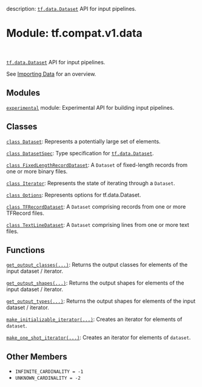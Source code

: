 description: <a href="../../../tf/data/Dataset.md"><code>tf.data.Dataset</code></a> API for input pipelines.

<div itemscope itemtype="http://developers.google.com/ReferenceObject">
<meta itemprop="name" content="tf.compat.v1.data" />
<meta itemprop="path" content="Stable" />
<meta itemprop="property" content="INFINITE_CARDINALITY"/>
<meta itemprop="property" content="UNKNOWN_CARDINALITY"/>
</div>

# Module: tf.compat.v1.data

<!-- Insert buttons and diff -->

<table class="tfo-notebook-buttons tfo-api nocontent" align="left">

</table>



<a href="../../../tf/data/Dataset.md"><code>tf.data.Dataset</code></a> API for input pipelines.


See [Importing Data](https://tensorflow.org/guide/data) for an overview.

## Modules

[`experimental`](../../../tf/compat/v1/data/experimental.md) module: Experimental API for building input pipelines.

## Classes

[`class Dataset`](../../../tf/compat/v1/data/Dataset.md): Represents a potentially large set of elements.

[`class DatasetSpec`](../../../tf/data/DatasetSpec.md): Type specification for <a href="../../../tf/data/Dataset.md"><code>tf.data.Dataset</code></a>.

[`class FixedLengthRecordDataset`](../../../tf/compat/v1/data/FixedLengthRecordDataset.md): A `Dataset` of fixed-length records from one or more binary files.

[`class Iterator`](../../../tf/compat/v1/data/Iterator.md): Represents the state of iterating through a `Dataset`.

[`class Options`](../../../tf/data/Options.md): Represents options for tf.data.Dataset.

[`class TFRecordDataset`](../../../tf/compat/v1/data/TFRecordDataset.md): A `Dataset` comprising records from one or more TFRecord files.

[`class TextLineDataset`](../../../tf/compat/v1/data/TextLineDataset.md): A `Dataset` comprising lines from one or more text files.

## Functions

[`get_output_classes(...)`](../../../tf/compat/v1/data/get_output_classes.md): Returns the output classes for elements of the input dataset / iterator.

[`get_output_shapes(...)`](../../../tf/compat/v1/data/get_output_shapes.md): Returns the output shapes for elements of the input dataset / iterator.

[`get_output_types(...)`](../../../tf/compat/v1/data/get_output_types.md): Returns the output shapes for elements of the input dataset / iterator.

[`make_initializable_iterator(...)`](../../../tf/compat/v1/data/make_initializable_iterator.md): Creates an iterator for elements of `dataset`.

[`make_one_shot_iterator(...)`](../../../tf/compat/v1/data/make_one_shot_iterator.md): Creates an iterator for elements of `dataset`.

## Other Members

* `INFINITE_CARDINALITY = -1` <a id="INFINITE_CARDINALITY"></a>
* `UNKNOWN_CARDINALITY = -2` <a id="UNKNOWN_CARDINALITY"></a>
